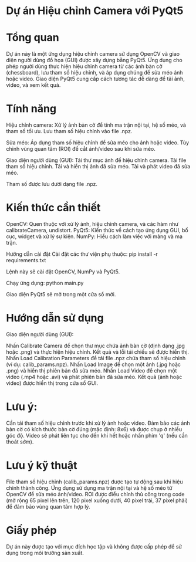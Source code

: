 # Dự án Hiệu chỉnh Camera với PyQt5
# Tổng quan
Dự án này là một ứng dụng hiệu chỉnh camera sử dụng OpenCV và giao diện người dùng đồ họa (GUI) được xây dựng bằng PyQt5. Ứng dụng cho phép người dùng thực hiện hiệu chỉnh camera từ các ảnh bàn cờ (chessboard), lưu tham số hiệu chỉnh, và áp dụng chúng để sửa méo ảnh hoặc video. Giao diện PyQt5 cung cấp cách tương tác dễ dàng để tải ảnh, video, và xem kết quả.
# Tính năng

Hiệu chỉnh camera:
Xử lý ảnh bàn cờ để tính ma trận nội tại, hệ số méo, và tham số tối ưu.
Lưu tham số hiệu chỉnh vào file .npz.


Sửa méo:
Áp dụng tham số hiệu chỉnh để sửa méo cho ảnh hoặc video.
Tùy chỉnh vùng quan tâm (ROI) để cắt ảnh/video sau khi sửa méo.


Giao diện người dùng (GUI):
Tải thư mục ảnh để hiệu chỉnh camera.
Tải file tham số hiệu chỉnh.
Tải và hiển thị ảnh đã sửa méo.
Tải và phát video đã sửa méo.


Tham số được lưu dưới dạng file .npz.

# Kiến thức cần thiết
OpenCV: Quen thuộc với xử lý ảnh, hiệu chỉnh camera, và các hàm như calibrateCamera, undistort.
PyQt5: Kiến thức về cách tạo ứng dụng GUI, bố cục, widget và xử lý sự kiện.
NumPy: Hiểu cách làm việc với mảng và ma trận.

Hướng dẫn cài đặt
Cài đặt các thư viện phụ thuộc:
pip install -r requirements.txt

Lệnh này sẽ cài đặt OpenCV, NumPy và PyQt5.

Chạy ứng dụng:
python main.py

Giao diện PyQt5 sẽ mở trong một cửa sổ mới.


# Hướng dẫn sử dụng

Giao diện người dùng (GUI):

Nhấn Calibrate Camera để chọn thư mục chứa ảnh bàn cờ (định dạng .jpg hoặc .png) và thực hiện hiệu chỉnh. Kết quả và lỗi tái chiếu sẽ được hiển thị.
Nhấn Load Calibration Parameters để tải file .npz chứa tham số hiệu chỉnh (ví dụ: calib_params.npz).
Nhấn Load Image để chọn một ảnh (.jpg hoặc .png) và hiển thị phiên bản đã sửa méo.
Nhấn Load Video để chọn một video (.mp4 hoặc .avi) và phát phiên bản đã sửa méo.
Kết quả (ảnh hoặc video) được hiển thị trong cửa sổ GUI.


# Lưu ý:

Cần tải tham số hiệu chỉnh trước khi xử lý ảnh hoặc video.
Đảm bảo các ảnh bàn cờ có kích thước bàn cờ đúng (mặc định: 8x6) và được chụp ở nhiều góc độ.
Video sẽ phát liên tục cho đến khi hết hoặc nhấn phím 'q' (nếu cần thoát sớm).



# Lưu ý kỹ thuật

File tham số hiệu chỉnh (calib_params.npz) được tạo tự động sau khi hiệu chỉnh thành công.
Ứng dụng sử dụng ma trận nội tại và hệ số méo từ OpenCV để sửa méo ảnh/video.
ROI được điều chỉnh thủ công trong code (mở rộng 65 pixel lên trên, 120 pixel xuống dưới, 40 pixel trái, 37 pixel phải) để đảm bảo vùng quan tâm hợp lý.


# Giấy phép
Dự án này được tạo với mục đích học tập và không được cấp phép để sử dụng trong môi trường sản xuất.
